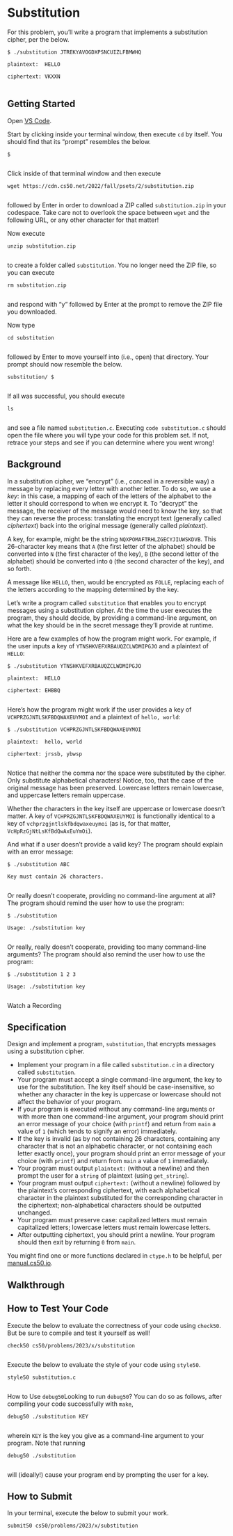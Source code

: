 # Substitution


For this problem, you’ll write a program that implements a substitution cipher, per the below.



```
$ ./substitution JTREKYAVOGDXPSNCUIZLFBMWHQ

plaintext:  HELLO

ciphertext: VKXXN


```

## Getting Started


Open [VS Code](https://code.cs50.io/).


Start by clicking inside your terminal window, then execute `cd` by itself. You should find that its “prompt” resembles the below.



```
$


```

Click inside of that terminal window and then execute



```
wget https://cdn.cs50.net/2022/fall/psets/2/substitution.zip


```

followed by Enter in order to download a ZIP called `substitution.zip` in your codespace. Take care not to overlook the space between `wget` and the following URL, or any other character for that matter!


Now execute



```
unzip substitution.zip


```

to create a folder called `substitution`. You no longer need the ZIP file, so you can execute



```
rm substitution.zip


```

and respond with “y” followed by Enter at the prompt to remove the ZIP file you downloaded.


Now type



```
cd substitution


```

followed by Enter to move yourself into (i.e., open) that directory. Your prompt should now resemble the below.



```
substitution/ $


```

If all was successful, you should execute



```
ls


```

and see a file named `substitution.c`. Executing `code substitution.c` should open the file where you will type your code for this problem set. If not, retrace your steps and see if you can determine where you went wrong!


## Background


In a substitution cipher, we “encrypt” (i.e., conceal in a reversible way) a message by replacing every letter with another letter. To do so, we use a *key*: in this case, a mapping of each of the letters of the alphabet to the letter it should correspond to when we encrypt it. To “decrypt” the message, the receiver of the message would need to know the key, so that they can reverse the process: translating the encrypt text (generally called *ciphertext*) back into the original message (generally called *plaintext*).


A key, for example, might be the string `NQXPOMAFTRHLZGECYJIUWSKDVB`. This 26-character key means that `A` (the first letter of the alphabet) should be converted into `N` (the first character of the key), `B` (the second letter of the alphabet) should be converted into `Q` (the second character of the key), and so forth.


A message like `HELLO`, then, would be encrypted as `FOLLE`, replacing each of the letters according to the mapping determined by the key.


Let’s write a program called `substitution` that enables you to encrypt messages using a substitution cipher. At the time the user executes the program, they should decide, by providing a command-line argument, on what the key should be in the secret message they’ll provide at runtime.


Here are a few examples of how the program might work. For example, if the user inputs a key of `YTNSHKVEFXRBAUQZCLWDMIPGJO` and a plaintext of `HELLO`:



```
$ ./substitution YTNSHKVEFXRBAUQZCLWDMIPGJO

plaintext:  HELLO

ciphertext: EHBBQ


```

Here’s how the program might work if the user provides a key of `VCHPRZGJNTLSKFBDQWAXEUYMOI` and a plaintext of `hello, world`:



```
$ ./substitution VCHPRZGJNTLSKFBDQWAXEUYMOI

plaintext:  hello, world

ciphertext: jrssb, ybwsp


```

Notice that neither the comma nor the space were substituted by the cipher. Only substitute alphabetical characters! Notice, too, that the case of the original message has been preserved. Lowercase letters remain lowercase, and uppercase letters remain uppercase.


Whether the characters in the key itself are uppercase or lowercase doesn’t matter. A key of `VCHPRZGJNTLSKFBDQWAXEUYMOI` is functionally identical to a key of `vchprzgjntlskfbdqwaxeuymoi` (as is, for that matter, `VcHpRzGjNtLsKfBdQwAxEuYmOi`).


And what if a user doesn’t provide a valid key? The program should explain with an error message:



```
$ ./substitution ABC

Key must contain 26 characters.


```

Or really doesn’t cooperate, providing no command-line argument at all? The program should remind the user how to use the program:



```
$ ./substitution

Usage: ./substitution key


```

Or really, really doesn’t cooperate, providing too many command-line arguments? The program should also remind the user how to use the program:



```
$ ./substitution 1 2 3

Usage: ./substitution key


```

Watch a Recording
## Specification


Design and implement a program, `substitution`, that encrypts messages using a substitution cipher.


* Implement your program in a file called `substitution.c` in a directory called `substitution`.
* Your program must accept a single command-line argument, the key to use for the substitution. The key itself should be case-insensitive, so whether any character in the key is uppercase or lowercase should not affect the behavior of your program.
* If your program is executed without any command-line arguments or with more than one command-line argument, your program should print an error message of your choice (with `printf`) and return from `main` a value of `1` (which tends to signify an error) immediately.
* If the key is invalid (as by not containing 26 characters, containing any character that is not an alphabetic character, or not containing each letter exactly once), your program should print an error message of your choice (with `printf`) and return from `main` a value of `1` immediately.
* Your program must output `plaintext:` (without a newline) and then prompt the user for a `string` of plaintext (using `get_string`).
* Your program must output `ciphertext:` (without a newline) followed by the plaintext’s corresponding ciphertext, with each alphabetical character in the plaintext substituted for the corresponding character in the ciphertext; non-alphabetical characters should be outputted unchanged.
* Your program must preserve case: capitalized letters must remain capitalized letters; lowercase letters must remain lowercase letters.
* After outputting ciphertext, you should print a newline. Your program should then exit by returning `0` from `main`.


You might find one or more functions declared in `ctype.h` to be helpful, per [manual.cs50.io](https://manual.cs50.io/).


## Walkthrough



## How to Test Your Code


Execute the below to evaluate the correctness of your code using `check50`. But be sure to compile and test it yourself as well!



```
check50 cs50/problems/2023/x/substitution


```

Execute the below to evaluate the style of your code using `style50`.



```
style50 substitution.c


```

How to Use `debug50`Looking to run `debug50`? You can do so as follows, after compiling your code successfully with `make`,



```
debug50 ./substitution KEY


```

wherein `KEY` is the key you give as a command-line argument to your program. Note that running



```
debug50 ./substitution


```

will (ideally!) cause your program end by prompting the user for a key.


## How to Submit


In your terminal, execute the below to submit your work.



```
submit50 cs50/problems/2023/x/substitution


```






